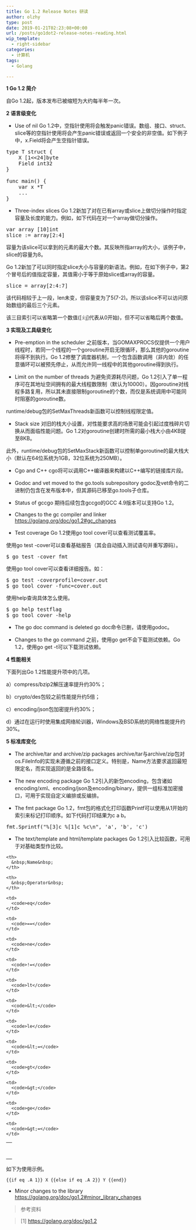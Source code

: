 ```yaml
---
title: Go 1.2 Release Notes 研读
author: olzhy
type: post
date: 2019-01-21T02:23:08+00:00
url: /posts/go1dot2-release-notes-reading.html
wip_template:
  - right-sidebar
categories:
  - 计算机
tags:
  - Golang

---
```

**1 Go 1.2 简介**
  
自Go 1.2起，版本发布已被缩短为大约每半年一次。

**2 语言级变化**

  * Use of nil
Go 1.2中，空指针使用将会触发panic错误。数组、接口、struct、slice等的空指针使用将会产生panic错误或返回一个安全的非空值。如下例子中，x.Field将会产生空指针错误。

<pre>type T struct {
    X [1&lt;&lt;24]byte
    Field int32
}

func main() {
    var x *T
    ...
}
</pre>

  * Three-index slices
Go 1.2新加了对在已有array或slice上做切分操作时指定容量及长度的能力。例如，如下代码在对一个array做切分操作。

<pre>var array [10]int
slice := array[2:4]
</pre>

容量为该slice可以拿到的元素的最大个数。其反映所指array的大小，该例子中，slice的容量为8。
  
Go 1.2新加了可以同时指定slice大小与容量的新语法。例如，在如下例子中，第2个冒号后的值指定容量，其值需小于等于原始slice或array的容量。

<pre>slice = array[2:4:7]
</pre>

该代码相较于上一段，len未变，但容量变为了5(7-2)。所以该slice不可以访问原始数组的最后三个元素。
  
该三目索引可以省略第一个数值([:i:j]代表从0开始)，但不可以省略后两个数值。

**3 实现及工具级变化**

  * Pre-emption in the scheduler
之前版本，当GOMAXPROCS仅提供一个用户线程时，若同一个线程的一个goroutine开启无限循环，那么其他的goroutine将得不到执行。Go 1.2修整了调度器机制，一个包含函数调用（非内敛）的任意循环可以被预先停止，从而允许同一线程中的其他goroutine得到执行。

  * Limit on the number of threads
为避免资源耗尽问题，Go 1.2引入了单一程序可在其地址空间拥有的最大线程数限制（默认为10000）。因goroutine对线程多路复用，所以其未直接限制goroutine的个数，而仅是系统调用中可能同时阻塞的goroutine数。
  
runtime/debug包的SetMaxThreads新函数可以控制线程限定值。

  * Stack size
对旧的栈大小设置，对性能要求高的场景可能会引起过度栈碎片切换从而面临性能问题。Go 1.2对goroutine创建时所需的最小栈大小由4KB提至8KB。
  
此外，runtime/debug包的SetMaxStack新函数可以控制单goroutine的最大栈大小（默认在64位系统为1GB，32位系统为250MB）。

  * Cgo and C++
cgo将可以调用C++编译器来构建以C++编写的链接库片段。

  * Godoc and vet moved to the go.tools subrepository
godoc及vet命令的二进制仍包含在发布版本中，但其源码已移至go.tools子仓库。

  * Status of gccgo
期待后续包含gccgo的GCC 4.9版本可以支持Go 1.2。

  * Changes to the gc compiler and linker
<a href="https://golang.org/doc/go1.2#gc_changes" target="blank">https://golang.org/doc/go1.2#gc_changes</a>

  * Test coverage
Go 1.2使用go tool cover可以查看测试覆盖率。
  
使用go test -cover可以查看基础报告（其会自动插入测试语句并重写源码）。

<pre>$ go test -cover fmt
</pre>

使用go tool cover可以查看详细报告。如：

<pre>$ go test -coverprofile=cover.out
$ go tool cover -func=cover.out
</pre>

使用help查询具体怎么使用。

<pre>$ go help testflag
$ go tool cover -help
</pre>

  * The go doc command is deleted
go doc命令已删，请使用godoc。

  * Changes to the go command
之前，使用go get不会下载测试依赖。Go 1.2，使用go get -t可以下载测试依赖。

**4 性能相关**
  
下面列出Go 1.2性能提升项中的几项。
  
a）compress/bzip2解压速率提升约30%；
  
b）crypto/des包较之前性能提升约5倍；
  
c）encoding/json包加密提升约30%；
  
d）通过在运行时使用集成网络轮训器，Windows及BSD系统的网络性能提升约30%。

**5 标准库变化** 

  * The archive/tar and archive/zip packages
archive/tar与archive/zip包对os.FileInfo的实现未遵循之前的接口定义。特别是，Name方法要求返回最短限定名，而实现返回的是全路径名。

  * The new encoding package
Go 1.2引入的新包encoding，包含诸如encoding/xml、encoding/json及encoding/binary，提供一组标准加密接口，可用于实现自定义编排或反编排。

  * The fmt package
Go 1.2，fmt包的格式化打印函数Printf可以使用从1开始的索引来标记打印顺序。如下代码打印结果为c a b。

<pre>fmt.Sprintf("%[3]c %[1]c %c\n", 'a', 'b', 'c')
</pre>

  * The text/template and html/template packages
Go 1.2引入比较函数，可用于对基础类型作比较。

<table>
  <tr>
    <th>
    </th>
    
    <th>
      &nbsp;Name&nbsp;
    </th>
    
    <th>
      &nbsp;Operator&nbsp;
    </th>
  </tr>
  
  <tr>
    <td>
    </td>
    
    <td>
      <code>eq</code>
    </td>
    
    <td>
      <code>==</code>
    </td>
  </tr>
  
  <tr>
    <td>
    </td>
    
    <td>
      <code>ne</code>
    </td>
    
    <td>
      <code>!=</code>
    </td>
  </tr>
  
  <tr>
    <td>
    </td>
    
    <td>
      <code>lt</code>
    </td>
    
    <td>
      <code>&lt;</code>
    </td>
  </tr>
  
  <tr>
    <td>
    </td>
    
    <td>
      <code>le</code>
    </td>
    
    <td>
      <code>&lt;=</code>
    </td>
  </tr>
  
  <tr>
    <td>
    </td>
    
    <td>
      <code>gt</code>
    </td>
    
    <td>
      <code>&gt;</code>
    </td>
  </tr>
  
  <tr>
    <td>
    </td>
    
    <td>
      <code>ge</code>
    </td>
    
    <td>
      <code>&gt;=</code>
    </td>
  </tr>
</table>

如下为使用示例。
  
`{{if eq .A 1}} X {{else if eq .A 2}} Y {{end}}`

  * Minor changes to the library
<a href="https://golang.org/doc/go1.2#minor_library_changes"  target="blank">https://golang.org/doc/go1.2#minor_library_changes</a>

> 参考资料
  
> [1]&nbsp;<a href="https://golang.org/doc/go1.2" target="blank">https://golang.org/doc/go1.2</a>